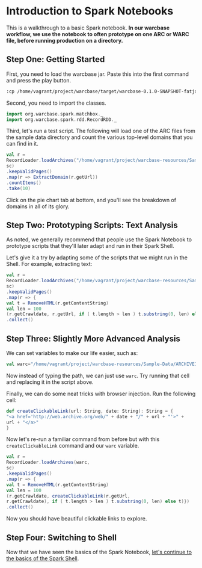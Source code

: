 # Introduction to Spark Notebooks

This is a walkthrough to a basic Spark notebook. **In our warcbase workflow, we use the notebook to often prototype on one ARC or WARC file, before running production on a directory.**

## Step One: Getting Started 
First, you need to load the warcbase jar. Paste this into the first command and press the play button.

```bash
:cp /home/vagrant/project/warcbase/target/warcbase-0.1.0-SNAPSHOT-fatjar.jar
```

Second, you need to import the classes.

```scala
import org.warcbase.spark.matchbox._ 
import org.warcbase.spark.rdd.RecordRDD._ 
```

Third, let's run a test script. The following will load one of the ARC files from the sample data directory and count the various top-level domains that you can find in it.

```scala
val r = 
RecordLoader.loadArchives("/home/vagrant/project/warcbase-resources/Sample-Data/ARCHIVEIT-227-UOFTORONTO-CANPOLPINT-20060622205612-00009-crawling025.archive.org.arc.gz", 
sc) 
.keepValidPages() 
.map(r => ExtractDomain(r.getUrl)) 
.countItems() 
.take(10) 
```

Click on the pie chart tab at bottom, and you'll see the breakdown of domains in all of its glory.

## Step Two: Prototyping Scripts: Text Analysis

As noted, we generally recommend that people use the Spark Notebook to prototype scripts that they'll later adapt and run in their Spark Shell. 

Let's give it a try by adapting some of the scripts that we might run in the Shell. For example, extracting text:

```scala
val r = 
RecordLoader.loadArchives("/home/vagrant/project/warcbase-resources/Sample-Data/ARCHIVEIT-227-UOFTORONTO-CANPOLPINT-20060622205612-00009-crawling025.archive.org.arc.gz", 
sc) 
.keepValidPages() 
.map(r => { 
val t = RemoveHTML(r.getContentString) 
val len = 100 
(r.getCrawldate, r.getUrl, if ( t.length > len ) t.substring(0, len) else t)}) 
.collect() 
```

## Step Three: Slightly More Advanced Analysis

We can set variables to make our life easier, such as:

```scala
val warc="/home/vagrant/project/warcbase-resources/Sample-Data/ARCHIVEIT-227-UOFTORONTO-CANPOLPINT-20060622205612-00009-crawling025.archive.org.arc.gz"
```

Now instead of typing the path, we can just use `warc`. Try running that cell and replacing it in the script above.

Finally, we can do some neat tricks with browser injection. Run the following cell:

```scala
def createClickableLink(url: String, date: String): String = { 
"<a href='http://web.archive.org/web/" + date + "/" + url + "'>" + 
url + "</a>" 
} 
```

Now let's re-run a familiar command from before but with this `createClickableLink` command and our `warc` variable.

```scala
val r = 
RecordLoader.loadArchives(warc, 
sc) 
.keepValidPages() 
.map(r => { 
val t = RemoveHTML(r.getContentString) 
val len = 100 
(r.getCrawldate, createClickableLink(r.getUrl, 
r.getCrawldate), if ( t.length > len ) t.substring(0, len) else t)}) 
.collect()
```

Now you should have beautiful clickable links to explore.

## Step Four: Switching to Shell

Now that we have seen the basics of the Spark Notebook, [let's continue to the basics of the Spark Shell](https://github.com/web-archive-group/warcbase_workshop_vagrant/blob/master/coursework/introduction-to-spark-shell.md).
